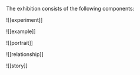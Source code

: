 
The exhibition consists of the following components:

![[experiment]]

![[example]]

![[portrait]]

![[relationship]]

![[story]]
